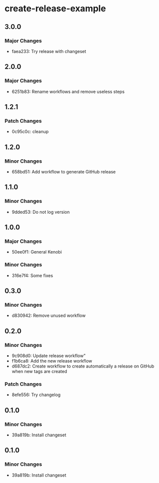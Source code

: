 # create-release-example

## 3.0.0

### Major Changes

- faea233: Try release with changeset

## 2.0.0

### Major Changes

- 6251b83: Rename workflows and remove useless steps

## 1.2.1

### Patch Changes

- 0c95c0c: cleanup

## 1.2.0

### Minor Changes

- 658bd51: Add workflow to generate GitHub release

## 1.1.0

### Minor Changes

- 9dded53: Do not log version

## 1.0.0

### Major Changes

- 50ee0f1: General Kenobi

### Minor Changes

- 316e7f4: Some fixes

## 0.3.0

### Minor Changes

- d830942: Remove unused workflow

## 0.2.0

### Minor Changes

- 9c908d0: Update release workflow"
- f1b6ca8: Add the new release workflow
- d687dc2: Create workflow to create automatically a release on GitHub when new tags are created

### Patch Changes

- 8efe556: Try changelog

## 0.1.0

### Minor Changes

- 39a819b: Install changeset

## 0.1.0

### Minor Changes

- 39a819b: Install changeset
